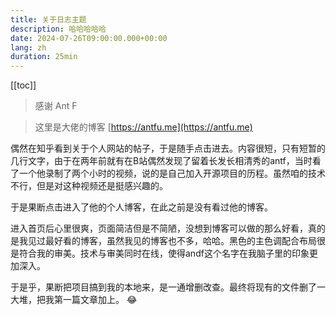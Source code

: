 ```yaml
---
title: 关于日志主题
description: 哈哈哈哈哈
date: 2024-07-26T09:00:00.000+00:00
lang: zh
duration: 25min
---
```


[[toc]]

> 感谢 Ant F

> 这里是大佬的博客
> [https://antfu.me](https://antfu.me)

偶然在知乎看到关于个人网站的帖子，于是随手点击进去。内容很短，只有短暂的几行文字，由于在两年前就有在B站偶然发现了留着长发长相清秀的antf，当时看了一个他录制了两个小时的视频，说的是自己加入开源项目的历程。虽然咱的技术不行，但是对这种视频还是挺感兴趣的。

于是果断点击进入了他的个人博客，在此之前是没有看过他的博客。

进入首页后心里很爽，页面简洁但是不简陋，没想到博客可以做的那么好看，真的是我见过最好看的博客，虽然我见的博客也不多，哈哈。黑色的主色调配合布局很是符合我的审美。技术与审美同时在线，使得andf这个名字在我脑子里的印象更加深入。

于是乎，果断把项目搞到我的本地来，是一通增删改查。最终将现有的文件删了一大堆，把我第一篇文章加上。 😂
